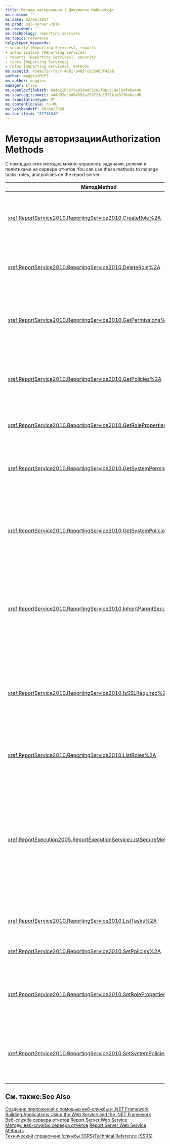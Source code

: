 ```yaml
---
title: Методы авторизации | Документы Майкрософт
ms.custom: ''
ms.date: 03/06/2017
ms.prod: sql-server-2014
ms.reviewer: ''
ms.technology: reporting-services
ms.topic: reference
helpviewer_keywords:
- security [Reporting Services], reports
- authorization [Reporting Services]
- reports [Reporting Services], security
- tasks [Reporting Services]
- roles [Reporting Services], methods
ms.assetid: 45e9cf2c-facf-4801-9482-c855403f42a8
author: maggiesMSFT
ms.author: maggies
manager: kfile
ms.openlocfilehash: b04a21b5075e939a4732e2f8ec219e169f4ba440
ms.sourcegitcommit: ad4d92dce894592a259721a1571b1d8736abacdb
ms.translationtype: MT
ms.contentlocale: ru-RU
ms.lasthandoff: 08/04/2020
ms.locfileid: "87736042"
---
```

# <a name="authorization-methods"></a><span data-ttu-id="a779a-102">Методы авторизации</span><span class="sxs-lookup"><span data-stu-id="a779a-102">Authorization Methods</span></span>
  <span data-ttu-id="a779a-103">С помощью этих методов можно управлять задачами, ролями и политиками на сервере отчетов.</span><span class="sxs-lookup"><span data-stu-id="a779a-103">You can use these methods to manage tasks, roles, and policies on the report server.</span></span>  
  
|<span data-ttu-id="a779a-104">Метод</span><span class="sxs-lookup"><span data-stu-id="a779a-104">Method</span></span>|<span data-ttu-id="a779a-105">Действие</span><span class="sxs-lookup"><span data-stu-id="a779a-105">Action</span></span>|  
|------------|------------|  
|<xref:ReportService2010.ReportingService2010.CreateRole%2A>|<span data-ttu-id="a779a-106">Добавляет новую роль в базу данных сервера отчетов.</span><span class="sxs-lookup"><span data-stu-id="a779a-106">Adds a new role to the report server database.</span></span> <span data-ttu-id="a779a-107">Этот метод применим только в собственном режиме.</span><span class="sxs-lookup"><span data-stu-id="a779a-107">This method =applies to native mode only.</span></span>|  
|<xref:ReportService2010.ReportingService2010.DeleteRole%2A>|<span data-ttu-id="a779a-108">Удаляет роль из базы данных сервера отчетов.</span><span class="sxs-lookup"><span data-stu-id="a779a-108">Deletes a role from the report server database.</span></span> <span data-ttu-id="a779a-109">Этот метод применим только в собственном режиме.</span><span class="sxs-lookup"><span data-stu-id="a779a-109">This method applies to native mode only.</span></span>|  
|<xref:ReportService2010.ReportingService2010.GetPermissions%2A>|<span data-ttu-id="a779a-110">Возвращает разрешения пользователя, связанные с данным элементом в базе данных сервера отчетов или библиотеке SharePoint.</span><span class="sxs-lookup"><span data-stu-id="a779a-110">Returns the user permissions that are associated with a particular item in the report server database or SharePoint library.</span></span>|  
|<xref:ReportService2010.ReportingService2010.GetPolicies%2A>|<span data-ttu-id="a779a-111">Возвращает политики, связанные с данным элементом в базе данных сервера отчетов или библиотеке SharePoint.</span><span class="sxs-lookup"><span data-stu-id="a779a-111">Returns the policies that are associated with a particular item in the report server database or SharePoint library.</span></span>|  
|<xref:ReportService2010.ReportingService2010.GetRoleProperties%2A>|<span data-ttu-id="a779a-112">Возвращает свойства метаданных роли и набор связанных задач.</span><span class="sxs-lookup"><span data-stu-id="a779a-112">Returns role metadata properties and a collection of associated tasks.</span></span>|  
|<xref:ReportService2010.ReportingService2010.GetSystemPermissions%2A>|<span data-ttu-id="a779a-113">Возвращает системные разрешения пользователя.</span><span class="sxs-lookup"><span data-stu-id="a779a-113">Returns the user's system permissions.</span></span> <span data-ttu-id="a779a-114">Этот метод применим только в собственном режиме.</span><span class="sxs-lookup"><span data-stu-id="a779a-114">This method applies to native mode only.</span></span>|  
|<xref:ReportService2010.ReportingService2010.GetSystemPolicies%2A>|<span data-ttu-id="a779a-115">Возвращает системные политики, в том числе группы и роли, с которыми они связаны.</span><span class="sxs-lookup"><span data-stu-id="a779a-115">Returns the system policies, including groups and roles with which they are associated.</span></span> <span data-ttu-id="a779a-116">Этот метод применим только в собственном режиме.</span><span class="sxs-lookup"><span data-stu-id="a779a-116">This method applies to native mode only.</span></span>|  
|<xref:ReportService2010.ReportingService2010.InheritParentSecurity%2A>|<span data-ttu-id="a779a-117">Удаляет политики, связанные с соответствующим элементом в базе данных сервера отчетов, и задает для элемента политики безопасности его родительского элемента.</span><span class="sxs-lookup"><span data-stu-id="a779a-117">Deletes the policies that are associated with a particular item in the report server database and sets the security policies for the item to those of its parent.</span></span>|  
|<xref:ReportService2010.ReportingService2010.IsSSLRequired%2A>|<span data-ttu-id="a779a-118">Возвращает логическое значение, которое определяет, необходим ли протокол SSL (Secure Socket Layer) для использования конечной точки <xref:ReportService2010>.</span><span class="sxs-lookup"><span data-stu-id="a779a-118">Returns a Boolean value that indicates whether the Secure Socket Layer (SSL) protocol is required to use the <xref:ReportService2010> end point.</span></span>|  
|<xref:ReportService2010.ReportingService2010.ListRoles%2A>|<span data-ttu-id="a779a-119">Возвращает имена и описания ролей, управляемые сервером отчетов.</span><span class="sxs-lookup"><span data-stu-id="a779a-119">Returns the names and descriptions of roles that are managed by the report server.</span></span>|  
|<xref:ReportExecution2005.ReportExecutionService.ListSecureMethods%2A>|<span data-ttu-id="a779a-120">Возвращает список методов SOAP в конечной точке <xref:ReportExecution2005>, требующих при вызове безопасное соединение.</span><span class="sxs-lookup"><span data-stu-id="a779a-120">Returns a list of Simple Object Access Protocol (SOAP) methods in the <xref:ReportExecution2005> endpoint that require a secure connection when invoked.</span></span> <span data-ttu-id="a779a-121">Возвращаемые методы определяются с помощью параметра `SecureConnectionLevel` сервера отчетов.</span><span class="sxs-lookup"><span data-stu-id="a779a-121">The `SecureConnectionLevel` setting of the report server is used to determine which methods are returned.</span></span>|  
|<xref:ReportService2010.ReportingService2010.ListTasks%2A>|<span data-ttu-id="a779a-122">Возвращает задания, управляемые сервером отчетов.</span><span class="sxs-lookup"><span data-stu-id="a779a-122">Returns the tasks that are managed by the report server.</span></span>|  
|<xref:ReportService2010.ReportingService2010.SetPolicies%2A>|<span data-ttu-id="a779a-123">Задает политики, связанные с указанным элементом.</span><span class="sxs-lookup"><span data-stu-id="a779a-123">Sets the policies that are associated with a specified item.</span></span>|  
|<xref:ReportService2010.ReportingService2010.SetRoleProperties%2A>|<span data-ttu-id="a779a-124">Задает свойства метаданных роли и связывает набор задач с этой ролью.</span><span class="sxs-lookup"><span data-stu-id="a779a-124">Sets role metadata properties and associates a set of tasks with a role.</span></span> <span data-ttu-id="a779a-125">Этот метод применим только в собственном режиме.</span><span class="sxs-lookup"><span data-stu-id="a779a-125">This method applies to native mode only.</span></span>|  
|<xref:ReportService2010.ReportingService2010.SetSystemPolicies%2A>|<span data-ttu-id="a779a-126">Задает системную политику, которая определяет группы и связанные с ними роли.</span><span class="sxs-lookup"><span data-stu-id="a779a-126">Sets the system policy that defines groups and their associated roles.</span></span> <span data-ttu-id="a779a-127">Этот метод применим только в собственном режиме.</span><span class="sxs-lookup"><span data-stu-id="a779a-127">This method applies to native mode only.</span></span>|  
  
## <a name="see-also"></a><span data-ttu-id="a779a-128">См. также:</span><span class="sxs-lookup"><span data-stu-id="a779a-128">See Also</span></span>  
 <span data-ttu-id="a779a-129">[Создание приложений с помощью веб-службы и .NET Framework](../net-framework/building-applications-using-the-web-service-and-the-net-framework.md) </span><span class="sxs-lookup"><span data-stu-id="a779a-129">[Building Applications Using the Web Service and the .NET Framework](../net-framework/building-applications-using-the-web-service-and-the-net-framework.md) </span></span>  
 <span data-ttu-id="a779a-130">[Веб-служба сервера отчетов](../report-server-web-service.md) </span><span class="sxs-lookup"><span data-stu-id="a779a-130">[Report Server Web Service](../report-server-web-service.md) </span></span>  
 <span data-ttu-id="a779a-131">[Методы веб-службы сервера отчетов](report-server-web-service-methods.md) </span><span class="sxs-lookup"><span data-stu-id="a779a-131">[Report Server Web Service Methods](report-server-web-service-methods.md) </span></span>  
 [<span data-ttu-id="a779a-132">Технический справочник (службы SSRS)</span><span class="sxs-lookup"><span data-stu-id="a779a-132">Technical Reference &#40;SSRS&#41;</span></span>](../../technical-reference-ssrs.md)  
  
  
